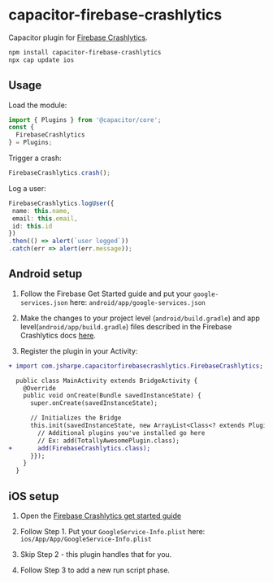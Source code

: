 # capacitor-firebase-crashlytics

Capacitor plugin for [Firebase Crashlytics](https://firebase.google.com/docs/crashlytics/get-started).

```bash
npm install capacitor-firebase-crashlytics
npx cap update ios
```

## Usage

Load the module:
```typescript
import { Plugins } from '@capacitor/core';
const {
  FirebaseCrashlytics
} = Plugins;
```

Trigger a crash:
```typescript
FirebaseCrashlytics.crash();
```

Log a user:
```typescript
FirebaseCrashlytics.logUser({
 name: this.name,
 email: this.email,
 id: this.id
})
.then(() => alert(`user logged`))
.catch(err => alert(err.message));
```
## Android setup

1. Follow the Firebase Get Started guide and put your `google-services.json` here: `android/app/google-services.json`

2. Make the changes to your project level (`android/build.gradle`) and app level(`android/app/build.gradle`) files described in the Firebase Crashlytics docs [here](https://firebase.google.com/docs/crashlytics/get-started?platform=android).

3. Register the plugin in your Activity:

```diff
+ import com.jsharpe.capacitorfirebasecrashlytics.FirebaseCrashlytics;

  public class MainActivity extends BridgeActivity {
    @Override
    public void onCreate(Bundle savedInstanceState) {
      super.onCreate(savedInstanceState);

      // Initializes the Bridge
      this.init(savedInstanceState, new ArrayList<Class<? extends Plugin>>() {{
        // Additional plugins you've installed go here
        // Ex: add(TotallyAwesomePlugin.class);
+       add(FirebaseCrashlytics.class);
      }});
    }
  }
```

## iOS setup

1. Open the [Firebase Crashlytics get started guide](https://firebase.google.com/docs/crashlytics/get-started?platform=ios)

2. Follow Step 1.  Put your `GoogleService-Info.plist` here: `ios/App/App/GoogleService-Info.plist`

3. Skip Step 2 - this plugin handles that for you.

4. Follow Step 3 to add a new run script phase.


